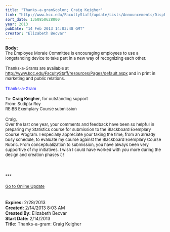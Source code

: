 ```yaml
---
title: "Thanks-a-gram&colon; Craig Keigher"
link: "http://www.kcc.edu/FacultyStaff/update/Lists/Announcements/DispForm.aspx?ID=992"
sort_date: 1360850628000
year: 2013
pubDate: "14 Feb 2013 14:03:48 GMT"
creator: "Elizabeth Becvar"
---
```


<div><b>Body:</b> <div class="ExternalClassC9A564F1489A4442AB7914875FB66363">
<div><font size="2">The Employee Morale Committee is encouraging employees to use a longstanding device to take part in a new way of recognizing each other. <br /> <br />Thanks-a-Grams are available at </font><a href="/FacultyStaff/resources/Pages/default.aspx"><font size="2">http://www.kcc.edu/FacultyStaff/resources/Pages/default.aspx</font></a><font size="2"> and in print in marketing and public relations. <br /> <br /><font color="#0000ff">Thanks-a-Gram<br /></font> </font><br /><font size="2">To: <strong>Craig Keigher</strong>, for outstanding support<br />From: Sudipta Roy<br />RE:BB Exemplary Course submission</font></div>
<div><font size="2"></font> </div>
<div><font size="2">Craig,<br />Over the last one year, your comments and feedback have been so helpful in preparing my Statistics course for submission to the Blackboard Exemplary Course Program. I especially appreciate your taking the time, from an already busy schedule, to evaluate my course against the Blackboard Exemplary Course Rubric. From conceptualization to submission, you have always been very supportive of my initiatives. I wish I could have worked with you more during the design and creation phases :)! </font></div>
<div><font size="2"></font> </div>
<div><font size="2"></font> </div>
<div><font size="2"></font> </div>
<div><font size="2">***</font></div>
<div><font size="2"></font> </div>
<div><font size="2"><a href="/FacultyStaff/update/Pages/dailyupdate.aspx">Go to Online Update</a></font><font size="2"></font></div>
<div><font size="2"></font> </div>
<div><font size="2"></font> </div></div></div>
<div><b>Expires:</b> 2/28/2013</div>
<div><b>Created:</b> 2/14/2013 8:03 AM</div>
<div><b>Created By:</b> Elizabeth Becvar</div>
<div><b>Start Date:</b> 2/14/2013</div>
<div><b>Title:</b> Thanks-a-gram: Craig Keigher</div>
